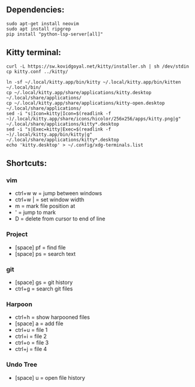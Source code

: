 
## Dependencies:
```
sudo apt-get install neovim
sudo apt install ripgrep
pip install "python-lsp-server[all]"
```

## Kitty terminal:
```
curl -L https://sw.kovidgoyal.net/kitty/installer.sh | sh /dev/stdin
cp kitty.conf ../kitty/

ln -sf ~/.local/kitty.app/bin/kitty ~/.local/kitty.app/bin/kitten ~/.local/bin/
cp ~/.local/kitty.app/share/applications/kitty.desktop ~/.local/share/applications/
cp ~/.local/kitty.app/share/applications/kitty-open.desktop ~/.local/share/applications/
sed -i "s|Icon=kitty|Icon=$(readlink -f ~)/.local/kitty.app/share/icons/hicolor/256x256/apps/kitty.png|g" ~/.local/share/applications/kitty*.desktop
sed -i "s|Exec=kitty|Exec=$(readlink -f ~)/.local/kitty.app/bin/kitty|g" ~/.local/share/applications/kitty*.desktop
echo 'kitty.desktop' > ~/.config/xdg-terminals.list
```

## Shortcuts:
### vim
- ctrl+w w = jump between windows
- <number> ctrl+w | = set window width
- m<number> = mark file position at <number>
- '<number> = jump to mark <number>
- D = delete from cursor to end of line

### Project
- [space] pf = find file
- [space] ps = search text

### git
- [space] gs = git history
- ctrl+g = search git files

### Harpoon
- ctrl+h = show harpooned files
- [space] a = add file
- ctrl+u = file 1
- ctrl+i = file 2
- ctrl+o = file 3
- ctrl+j = file 4

### Undo Tree
- [space] u = open file history
